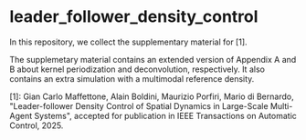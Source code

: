 # leader_follower_density_control

In this repository, we collect the supplementary material for [1].

The supplemetary material contains an extended version of Appendix A and B about kernel periodization and deconvolution, respectively. It also contains an extra simulation with a multimodal reference density.


[1]: Gian Carlo Maffettone, Alain Boldini, Maurizio Porfiri, Mario di Bernardo, "Leader-follower Density Control of Spatial Dynamics in Large-Scale Multi-Agent Systems", accepted for publication in IEEE Transactions on Automatic Control, 2025. 
